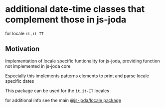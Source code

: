 # additional date-time classes that complement those in js-joda 

for locale `it,it-IT` 

## Motivation

Implementation of locale specific funtionality for js-joda, providing function not implemented in js-joda core

Especially this implements patterns elements to print and parse locale specific dates

This package can be used for the `it,it-IT` locales

for additional info see the main [@js-joda/locale package](https://www.npmjs.com/package/@js-joda/locale)
